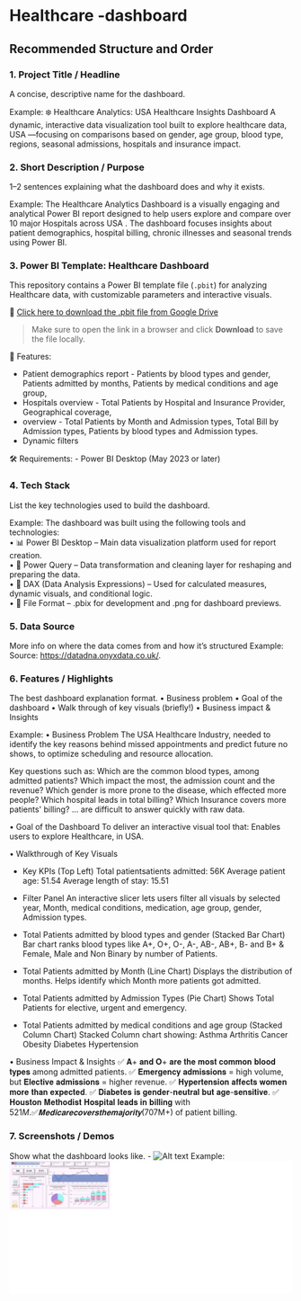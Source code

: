 # Healthcare -dashboard
## Recommended Structure and Order
### 1.	Project Title / Headline
A concise, descriptive name for the dashboard.

Example: 
❄️ Healthcare Analytics: USA Healthcare Insights Dashboard
A dynamic, interactive data visualization tool built to explore healthcare data, USA —focusing on comparisons based on gender, age group, blood type, regions, seasonal admissions, hospitals and insurance impact. 
### 2.	Short Description / Purpose
1–2 sentences explaining what the dashboard does and why it exists.

Example: 
The Healthcare Analytics Dashboard is a visually engaging and analytical Power BI report designed to help users explore and compare over 10 major Hospitals across USA . The dashboard focuses insights about patient demographics, hospital billing, chronic illnesses and seasonal trends using Power BI.

### 3. Power BI Template: Healthcare Dashboard

This repository contains a Power BI template file (`.pbit`) for analyzing Healthcare data, with customizable parameters and interactive visuals.

🔗 [Click here to download the .pbit file from Google Drive](https://drive.google.com/drive/my-drive)

> Make sure to open the link in a browser and click **Download** to save the file locally.

📌 Features:
- Patient demographics report - Patients by blood types and gender, Patients admitted by months, Patients by medical conditions and age group,
- Hospitals overview - Total Patients by Hospital and Insurance Provider, Geographical coverage, 
- overview - Total Patients by Month and Admission types, Total Bill by Admission types, Patients by blood types and Admission types.
- Dynamic filters

🛠️ Requirements: - Power BI Desktop (May 2023 or later)

### 4.	Tech Stack
List the key technologies used to build the dashboard.

Example:
The dashboard was built using the following tools and technologies:<br>
•	📊 Power BI Desktop – Main data visualization platform used for report creation.<br>
•	📂 Power Query – Data transformation and cleaning layer for reshaping and preparing the data.<br>
•	🧠 DAX (Data Analysis Expressions) – Used for calculated measures, dynamic visuals, and conditional logic.<br>
•	📁 File Format – .pbix for development and .png for dashboard previews.

### 5.	Data Source
More info on where the data comes from and how it’s structured
Example:
Source: https://datadna.onyxdata.co.uk/. 



### 6.	Features / Highlights
The best dashboard explanation format. 
•	Business problem
•	Goal of the dashboard
•	Walk through of key visuals (briefly!)
•	Business impact & Insights

Example:
•	Business Problem
The USA Healthcare Industry, needed to identify the key reasons behind missed appointments and predict future no shows, to optimize scheduling and resource allocation.

Key questions such as:
Which are the common blood types, among admitted patients?
Which impact the most, the admission count and the revenue?
Which gender is more prone to the disease, which effected more people?
Which hospital leads in total billing?
Which Insurance covers more patients' billing?
… are difficult to answer quickly with raw data.

•	Goal of the Dashboard
To deliver an interactive visual tool that:
Enables users to explore Healthcare, in USA.

•	Walkthrough of Key Visuals
-	Key KPIs (Top Left)
Total patientsatients admitted: 56K
Average patient age: 51.54
Average length of stay: 15.51

-	Filter Panel
An interactive slicer lets users filter all visuals by selected year, Month, medical conditions, medication, age group, gender, Admission types.
-	Total Patients admitted by blood types and gender (Stacked Bar Chart)
Bar chart ranks blood types like A+, O+, O-, A-, AB-, AB+, B- and B+ & Female, Male and Non Binary by number of Patients.
-	Total Patients admitted by Month (Line Chart)
Displays the distribution of months. Helps identify which Month more patients got admitted.
-	 Total Patients admitted by Admission Types (Pie Chart)
Shows Total Patients for elective, urgent and emergency.
-	Total Patients admitted by medical conditions and age group (Stacked Column Chart)
Stacked Column chart showing:
Asthma
Arthritis
Cancer
Obesity
Diabetes
Hypertension

•	Business Impact & Insights
✅ 𝐀+ 𝐚𝐧𝐝 𝐎+ 𝐚𝐫𝐞 𝐭𝐡𝐞 𝐦𝐨𝐬𝐭 𝐜𝐨𝐦𝐦𝐨𝐧 𝐛𝐥𝐨𝐨𝐝 𝐭𝐲𝐩𝐞𝐬 among admitted patients.
 ✅ 𝐄𝐦𝐞𝐫𝐠𝐞𝐧𝐜𝐲 𝐚𝐝𝐦𝐢𝐬𝐬𝐢𝐨𝐧𝐬 = high volume, but 𝐄𝐥𝐞𝐜𝐭𝐢𝐯𝐞 𝐚𝐝𝐦𝐢𝐬𝐬𝐢𝐨𝐧𝐬 = higher revenue.
 ✅ 𝐇𝐲𝐩𝐞𝐫𝐭𝐞𝐧𝐬𝐢𝐨𝐧 𝐚𝐟𝐟𝐞𝐜𝐭𝐬 𝐰𝐨𝐦𝐞𝐧 𝐦𝐨𝐫𝐞 𝐭𝐡𝐚𝐧 𝐞𝐱𝐩𝐞𝐜𝐭𝐞𝐝.
 ✅ 𝐃𝐢𝐚𝐛𝐞𝐭𝐞𝐬 𝐢𝐬 𝐠𝐞𝐧𝐝𝐞𝐫-𝐧𝐞𝐮𝐭𝐫𝐚𝐥 𝐛𝐮𝐭 𝐚𝐠𝐞-𝐬𝐞𝐧𝐬𝐢𝐭𝐢𝐯𝐞.
 ✅ 𝐇𝐨𝐮𝐬𝐭𝐨𝐧 𝐌𝐞𝐭𝐡𝐨𝐝𝐢𝐬𝐭 𝐇𝐨𝐬𝐩𝐢𝐭𝐚𝐥 𝐥𝐞𝐚𝐝𝐬 𝐢𝐧 𝐛𝐢𝐥𝐥𝐢𝐧𝐠 with $521M.
 ✅ 𝐌𝐞𝐝𝐢𝐜𝐚𝐫𝐞 𝐜𝐨𝐯𝐞𝐫𝐬 𝐭𝐡𝐞 𝐦𝐚𝐣𝐨𝐫𝐢𝐭𝐲 ($707M+) of patient billing.


### 7.	Screenshots / Demos
Show what the dashboard looks like. - ![Alt text](https://github.com/username/repo/assets/image.png)
Example: ![Dashboard Preview](https://github.com/Rita-Mahato-2025/Healthcare_Analysis/blob/main/Patient_Demographic_Report.png)
